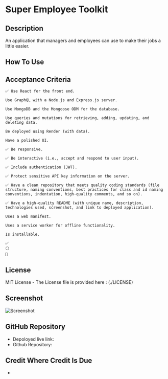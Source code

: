 # Super Employee Toolkit

## Description

An application that managers and employees can use to make their jobs a little easier. 

## How To Use

## Acceptance Criteria

```
✅ Use React for the front end.

Use GraphQL with a Node.js and Express.js server.

Use MongoDB and the Mongoose ODM for the database.

Use queries and mutations for retrieving, adding, updating, and deleting data.

Be deployed using Render (with data).

Have a polished UI.

✅ Be responsive.

✅ Be interactive (i.e., accept and respond to user input).

✅ Include authentication (JWT).

✅ Protect sensitive API key information on the server.

✅ Have a clean repository that meets quality coding standards (file structure, naming conventions, best practices for class and id naming conventions, indentation, high-quality comments, and so on).

✅ Have a high-quality README (with unique name, description, technologies used, screenshot, and link to deployed application).

Uses a web manifest.

Uses a service worker for offline functionality.

Is installable.

✅
⚪
🔘

```


## License

MIT License - The License file is provided here : (./LICENSE)

## Screenshot

![Screenshot](/assets/screenshot.png)

## GitHub Repository

- Depoloyed live link: 
- Github Repository: 

## Credit Where Credit Is Due

- 


